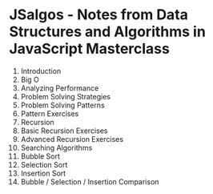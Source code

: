 # JSalgos - Notes from Data Structures and Algorithms in JavaScript Masterclass

1. Introduction
2. Big O
3. Analyzing Performance
4. Problem Solving Strategies
5. Problem Solving Patterns
6. Pattern Exercises
7. Recursion
8. Basic Recursion Exercises
9. Advanced Recursion Exercises
10. Searching Algorithms
11. Bubble Sort
12. Selection Sort
13. Insertion Sort
14. Bubble / Selection / Insertion Comparison
